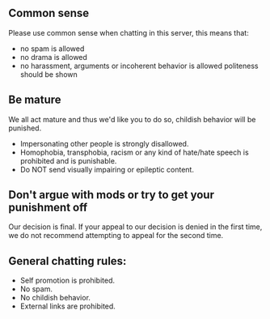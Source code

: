 ## Common sense
Please use common sense when chatting in this server, this means that:
- no spam is allowed
- no drama is allowed
- no harassment, arguments or incoherent behavior is allowed
politeness should be shown

## Be mature
We all act mature and thus we'd like you to do so, childish behavior will be punished.
- Impersonating other people is strongly disallowed.
- Homophobia, transphobia, racism or any kind of hate/hate speech is prohibited and is punishable.
- Do NOT send visually impairing or epileptic content.

## Don't argue with mods or try to get your punishment off
Our decision is final. If your appeal to our decision is denied in the first time, we do not recommend attempting to appeal for the second time.

## General chatting rules:
- Self promotion is prohibited.
- No spam.
- No childish behavior.
- External links are prohibited.
